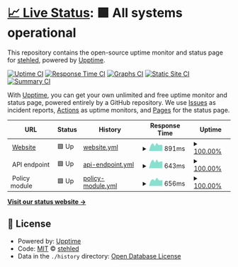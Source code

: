 # [📈 Live Status](https://status.cookierow.com): <!--live status--> **🟩 All systems operational**

This repository contains the open-source uptime monitor and status page for [stehled](https://status.cookierow.com), powered by [Upptime](https://github.com/upptime/upptime).

[![Uptime CI](https://github.com/stehled/cr-upptime/workflows/Uptime%20CI/badge.svg)](https://github.com/stehled/cr-upptime/actions?query=workflow%3A%22Uptime+CI%22)
[![Response Time CI](https://github.com/stehled/cr-upptime/workflows/Response%20Time%20CI/badge.svg)](https://github.com/stehled/cr-upptime/actions?query=workflow%3A%22Response+Time+CI%22)
[![Graphs CI](https://github.com/stehled/cr-upptime/workflows/Graphs%20CI/badge.svg)](https://github.com/stehled/cr-upptime/actions?query=workflow%3A%22Graphs+CI%22)
[![Static Site CI](https://github.com/stehled/cr-upptime/workflows/Static%20Site%20CI/badge.svg)](https://github.com/stehled/cr-upptime/actions?query=workflow%3A%22Static+Site+CI%22)
[![Summary CI](https://github.com/stehled/cr-upptime/workflows/Summary%20CI/badge.svg)](https://github.com/stehled/cr-upptime/actions?query=workflow%3A%22Summary+CI%22)

With [Upptime](https://upptime.js.org), you can get your own unlimited and free uptime monitor and status page, powered entirely by a GitHub repository. We use [Issues](https://github.com/stehled/cr-upptime/issues) as incident reports, [Actions](https://github.com/stehled/cr-upptime/actions) as uptime monitors, and [Pages](https://status.cookierow.com) for the status page.

<!--start: status pages-->
<!-- This summary is generated by Upptime (https://github.com/upptime/upptime) -->
<!-- Do not edit this manually, your changes will be overwritten -->
<!-- prettier-ignore -->
| URL | Status | History | Response Time | Uptime |
| --- | ------ | ------- | ------------- | ------ |
| <img alt="" src="https://icons.duckduckgo.com/ip3/www.cookierow.com.ico" height="13"> [Website](https://www.cookierow.com) | 🟩 Up | [website.yml](https://github.com/stehled/cr-upptime/commits/HEAD/history/website.yml) | <details><summary><img alt="Response time graph" src="./graphs/website/response-time-week.png" height="20"> 891ms</summary><br><a href="https://status.cookierow.com/history/website"><img alt="Response time 1096" src="https://img.shields.io/endpoint?url=https%3A%2F%2Fraw.githubusercontent.com%2Fstehled%2Fcr-upptime%2FHEAD%2Fapi%2Fwebsite%2Fresponse-time.json"></a><br><a href="https://status.cookierow.com/history/website"><img alt="24-hour response time 1162" src="https://img.shields.io/endpoint?url=https%3A%2F%2Fraw.githubusercontent.com%2Fstehled%2Fcr-upptime%2FHEAD%2Fapi%2Fwebsite%2Fresponse-time-day.json"></a><br><a href="https://status.cookierow.com/history/website"><img alt="7-day response time 891" src="https://img.shields.io/endpoint?url=https%3A%2F%2Fraw.githubusercontent.com%2Fstehled%2Fcr-upptime%2FHEAD%2Fapi%2Fwebsite%2Fresponse-time-week.json"></a><br><a href="https://status.cookierow.com/history/website"><img alt="30-day response time 1226" src="https://img.shields.io/endpoint?url=https%3A%2F%2Fraw.githubusercontent.com%2Fstehled%2Fcr-upptime%2FHEAD%2Fapi%2Fwebsite%2Fresponse-time-month.json"></a><br><a href="https://status.cookierow.com/history/website"><img alt="1-year response time 1096" src="https://img.shields.io/endpoint?url=https%3A%2F%2Fraw.githubusercontent.com%2Fstehled%2Fcr-upptime%2FHEAD%2Fapi%2Fwebsite%2Fresponse-time-year.json"></a></details> | <details><summary><a href="https://status.cookierow.com/history/website">100.00%</a></summary><a href="https://status.cookierow.com/history/website"><img alt="All-time uptime 99.96%" src="https://img.shields.io/endpoint?url=https%3A%2F%2Fraw.githubusercontent.com%2Fstehled%2Fcr-upptime%2FHEAD%2Fapi%2Fwebsite%2Fuptime.json"></a><br><a href="https://status.cookierow.com/history/website"><img alt="24-hour uptime 100.00%" src="https://img.shields.io/endpoint?url=https%3A%2F%2Fraw.githubusercontent.com%2Fstehled%2Fcr-upptime%2FHEAD%2Fapi%2Fwebsite%2Fuptime-day.json"></a><br><a href="https://status.cookierow.com/history/website"><img alt="7-day uptime 100.00%" src="https://img.shields.io/endpoint?url=https%3A%2F%2Fraw.githubusercontent.com%2Fstehled%2Fcr-upptime%2FHEAD%2Fapi%2Fwebsite%2Fuptime-week.json"></a><br><a href="https://status.cookierow.com/history/website"><img alt="30-day uptime 100.00%" src="https://img.shields.io/endpoint?url=https%3A%2F%2Fraw.githubusercontent.com%2Fstehled%2Fcr-upptime%2FHEAD%2Fapi%2Fwebsite%2Fuptime-month.json"></a><br><a href="https://status.cookierow.com/history/website"><img alt="1-year uptime 99.96%" src="https://img.shields.io/endpoint?url=https%3A%2F%2Fraw.githubusercontent.com%2Fstehled%2Fcr-upptime%2FHEAD%2Fapi%2Fwebsite%2Fuptime-year.json"></a></details>
| <img alt="" src="https://icons.duckduckgo.com/ip3/null.ico" height="13"> API endpoint | 🟩 Up | [api-endpoint.yml](https://github.com/stehled/cr-upptime/commits/HEAD/history/api-endpoint.yml) | <details><summary><img alt="Response time graph" src="./graphs/api-endpoint/response-time-week.png" height="20"> 643ms</summary><br><a href="https://status.cookierow.com/history/api-endpoint"><img alt="Response time 673" src="https://img.shields.io/endpoint?url=https%3A%2F%2Fraw.githubusercontent.com%2Fstehled%2Fcr-upptime%2FHEAD%2Fapi%2Fapi-endpoint%2Fresponse-time.json"></a><br><a href="https://status.cookierow.com/history/api-endpoint"><img alt="24-hour response time 764" src="https://img.shields.io/endpoint?url=https%3A%2F%2Fraw.githubusercontent.com%2Fstehled%2Fcr-upptime%2FHEAD%2Fapi%2Fapi-endpoint%2Fresponse-time-day.json"></a><br><a href="https://status.cookierow.com/history/api-endpoint"><img alt="7-day response time 643" src="https://img.shields.io/endpoint?url=https%3A%2F%2Fraw.githubusercontent.com%2Fstehled%2Fcr-upptime%2FHEAD%2Fapi%2Fapi-endpoint%2Fresponse-time-week.json"></a><br><a href="https://status.cookierow.com/history/api-endpoint"><img alt="30-day response time 694" src="https://img.shields.io/endpoint?url=https%3A%2F%2Fraw.githubusercontent.com%2Fstehled%2Fcr-upptime%2FHEAD%2Fapi%2Fapi-endpoint%2Fresponse-time-month.json"></a><br><a href="https://status.cookierow.com/history/api-endpoint"><img alt="1-year response time 673" src="https://img.shields.io/endpoint?url=https%3A%2F%2Fraw.githubusercontent.com%2Fstehled%2Fcr-upptime%2FHEAD%2Fapi%2Fapi-endpoint%2Fresponse-time-year.json"></a></details> | <details><summary><a href="https://status.cookierow.com/history/api-endpoint">100.00%</a></summary><a href="https://status.cookierow.com/history/api-endpoint"><img alt="All-time uptime 99.86%" src="https://img.shields.io/endpoint?url=https%3A%2F%2Fraw.githubusercontent.com%2Fstehled%2Fcr-upptime%2FHEAD%2Fapi%2Fapi-endpoint%2Fuptime.json"></a><br><a href="https://status.cookierow.com/history/api-endpoint"><img alt="24-hour uptime 100.00%" src="https://img.shields.io/endpoint?url=https%3A%2F%2Fraw.githubusercontent.com%2Fstehled%2Fcr-upptime%2FHEAD%2Fapi%2Fapi-endpoint%2Fuptime-day.json"></a><br><a href="https://status.cookierow.com/history/api-endpoint"><img alt="7-day uptime 100.00%" src="https://img.shields.io/endpoint?url=https%3A%2F%2Fraw.githubusercontent.com%2Fstehled%2Fcr-upptime%2FHEAD%2Fapi%2Fapi-endpoint%2Fuptime-week.json"></a><br><a href="https://status.cookierow.com/history/api-endpoint"><img alt="30-day uptime 100.00%" src="https://img.shields.io/endpoint?url=https%3A%2F%2Fraw.githubusercontent.com%2Fstehled%2Fcr-upptime%2FHEAD%2Fapi%2Fapi-endpoint%2Fuptime-month.json"></a><br><a href="https://status.cookierow.com/history/api-endpoint"><img alt="1-year uptime 99.86%" src="https://img.shields.io/endpoint?url=https%3A%2F%2Fraw.githubusercontent.com%2Fstehled%2Fcr-upptime%2FHEAD%2Fapi%2Fapi-endpoint%2Fuptime-year.json"></a></details>
| <img alt="" src="https://icons.duckduckgo.com/ip3/null.ico" height="13"> Policy module | 🟩 Up | [policy-module.yml](https://github.com/stehled/cr-upptime/commits/HEAD/history/policy-module.yml) | <details><summary><img alt="Response time graph" src="./graphs/policy-module/response-time-week.png" height="20"> 656ms</summary><br><a href="https://status.cookierow.com/history/policy-module"><img alt="Response time 1024" src="https://img.shields.io/endpoint?url=https%3A%2F%2Fraw.githubusercontent.com%2Fstehled%2Fcr-upptime%2FHEAD%2Fapi%2Fpolicy-module%2Fresponse-time.json"></a><br><a href="https://status.cookierow.com/history/policy-module"><img alt="24-hour response time 890" src="https://img.shields.io/endpoint?url=https%3A%2F%2Fraw.githubusercontent.com%2Fstehled%2Fcr-upptime%2FHEAD%2Fapi%2Fpolicy-module%2Fresponse-time-day.json"></a><br><a href="https://status.cookierow.com/history/policy-module"><img alt="7-day response time 656" src="https://img.shields.io/endpoint?url=https%3A%2F%2Fraw.githubusercontent.com%2Fstehled%2Fcr-upptime%2FHEAD%2Fapi%2Fpolicy-module%2Fresponse-time-week.json"></a><br><a href="https://status.cookierow.com/history/policy-module"><img alt="30-day response time 711" src="https://img.shields.io/endpoint?url=https%3A%2F%2Fraw.githubusercontent.com%2Fstehled%2Fcr-upptime%2FHEAD%2Fapi%2Fpolicy-module%2Fresponse-time-month.json"></a><br><a href="https://status.cookierow.com/history/policy-module"><img alt="1-year response time 1024" src="https://img.shields.io/endpoint?url=https%3A%2F%2Fraw.githubusercontent.com%2Fstehled%2Fcr-upptime%2FHEAD%2Fapi%2Fpolicy-module%2Fresponse-time-year.json"></a></details> | <details><summary><a href="https://status.cookierow.com/history/policy-module">100.00%</a></summary><a href="https://status.cookierow.com/history/policy-module"><img alt="All-time uptime 99.86%" src="https://img.shields.io/endpoint?url=https%3A%2F%2Fraw.githubusercontent.com%2Fstehled%2Fcr-upptime%2FHEAD%2Fapi%2Fpolicy-module%2Fuptime.json"></a><br><a href="https://status.cookierow.com/history/policy-module"><img alt="24-hour uptime 100.00%" src="https://img.shields.io/endpoint?url=https%3A%2F%2Fraw.githubusercontent.com%2Fstehled%2Fcr-upptime%2FHEAD%2Fapi%2Fpolicy-module%2Fuptime-day.json"></a><br><a href="https://status.cookierow.com/history/policy-module"><img alt="7-day uptime 100.00%" src="https://img.shields.io/endpoint?url=https%3A%2F%2Fraw.githubusercontent.com%2Fstehled%2Fcr-upptime%2FHEAD%2Fapi%2Fpolicy-module%2Fuptime-week.json"></a><br><a href="https://status.cookierow.com/history/policy-module"><img alt="30-day uptime 100.00%" src="https://img.shields.io/endpoint?url=https%3A%2F%2Fraw.githubusercontent.com%2Fstehled%2Fcr-upptime%2FHEAD%2Fapi%2Fpolicy-module%2Fuptime-month.json"></a><br><a href="https://status.cookierow.com/history/policy-module"><img alt="1-year uptime 99.86%" src="https://img.shields.io/endpoint?url=https%3A%2F%2Fraw.githubusercontent.com%2Fstehled%2Fcr-upptime%2FHEAD%2Fapi%2Fpolicy-module%2Fuptime-year.json"></a></details>

<!--end: status pages-->

[**Visit our status website →**](https://status.cookierow.com)

## 📄 License

- Powered by: [Upptime](https://github.com/upptime/upptime)
- Code: [MIT](./LICENSE) © [stehled](https://status.cookierow.com)
- Data in the `./history` directory: [Open Database License](https://opendatacommons.org/licenses/odbl/1-0/)
